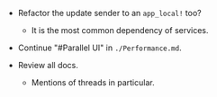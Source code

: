 * Refactor the update sender to an `app_local!` too?
    - It is the most common dependency of services.

* Continue "#Parallel UI" in `./Performance.md`.

* Review all docs.
    - Mentions of threads in particular.
